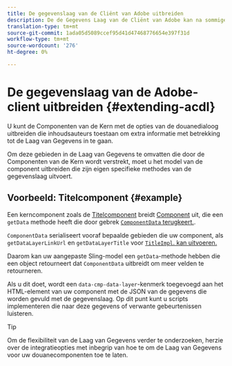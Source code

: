 ```yaml
---
title: De gegevenslaag van de Cliënt van Adobe uitbreiden
description: De de Gegevens Laag van de Cliënt van Adobe kan na sommige basispatronen worden uitgebreid
translation-type: tm+mt
source-git-commit: 1ada05d5089ccef95d41d47468776654e397f31d
workflow-type: tm+mt
source-wordcount: '276'
ht-degree: 0%

---
```



# De gegevenslaag van de Adobe-client uitbreiden {#extending-acdl}

U kunt de Componenten van de Kern met de opties van de douanedialoog uitbreiden die inhoudsauteurs toestaan om extra informatie met betrekking tot de Laag van Gegevens in te gaan.

Om deze gebieden in de Laag van Gegevens te omvatten die door de Componenten van de Kern wordt verstrekt, moet u het model van de component uitbreiden die zijn eigen specifieke methodes van de gegevenslaag uitvoert.

## Voorbeeld: Titelcomponent {#example}

Een kerncomponent zoals de [Titelcomponent](https://github.com/adobe/aem-core-wcm-components/blob/master/bundles/core/src/main/java/com/adobe/cq/wcm/core/components/models/Title.java) breidt [Component](https://github.com/adobe/aem-core-wcm-components/blob/master/bundles/core/src/main/java/com/adobe/cq/wcm/core/components/models/Title.java) uit, die een `getData` methode heeft die door gebrek [`ComponentData` terugkeert.](https://github.com/adobe/aem-core-wcm-components/blob/master/bundles/core/src/main/java/com/adobe/cq/wcm/core/components/models/datalayer/ComponentData.java).

`ComponentData` serialiseert vooraf bepaalde gebieden die uw component, als  `getDataLayerLinkUrl` en  `getDataLayerTitle` voor  [`TitleImpl`. kan uitvoeren.](https://github.com/adobe/aem-core-wcm-components/blob/master/bundles/core/src/main/java/com/adobe/cq/wcm/core/components/internal/models/v1/TitleImpl.java)

Daarom kan uw aangepaste Sling-model een `getData`-methode hebben die een object retourneert dat `ComponentData` uitbreidt om meer velden te retourneren.

Als u dit doet, wordt een `data-cmp-data-layer`-kenmerk toegevoegd aan het HTML-element van uw component met de JSON van de gegevens die worden gevuld met de gegevenslaag. Op dit punt kunt u scripts implementeren die naar deze gegevens of verwante gebeurtenissen luisteren.

>[!TIP]
>
>Om de flexibiliteit van de Laag van Gegevens verder te onderzoeken, herzie over de integratieopties met inbegrip van hoe te om de Laag van Gegevens voor uw douanecomponenten toe te laten.
